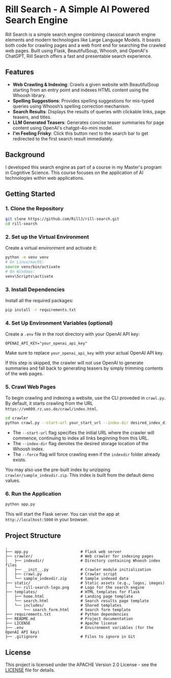 # Rill Search - A Simple AI Powered Search Engine

Rill Search is a simple search engine combining classical search engine elements and modern technologies like Large Language Models. It boasts both code for crawling pages and a web front end for searching the crawled web pages. Built using Flask, BeautifulSoup, Whoosh, and OpenAI's ChatGPT, Rill Search offers a fast and presentable search experience.

## Features

- **Web Crawling & Indexing**: Crawls a given website with BeautifulSoup starting from an entry point and indexes HTML content using the Whoosh library.
- **Spelling Suggestions**: Provides spelling suggestions for mis-typed queries using Whoosh’s spelling correction mechanism.
- **Search Results**: Displays the results of queries with clickable links, page teasers, and titles.
- **LLM Generated Teasers**: Generates concise teaser summaries for page content using OpenAI's chatgpt-4o-mini model.
- **I'm Feeling Frisky**: Click this button next to the search bar to get redirected to the first search result immediately.

## Background
I developed this search engine as part of a course in my Master's program in Cognitive Science. This course focuses on the application of AI technologies within web applications.

## Getting Started

### 1. Clone the Repository

```bash
git clone https://github.com/RillJ/rill-search.git
cd rill-search
```

### 2. Set up the Virtual Environment

Create a virtual environment and activate it:

```bash
python -m venv venv
# On Linux/macOS:
source venv/bin/activate
# On Windows:
venv\Scripts\activate
```

### 3. Install Dependencies

Install all the required packages:

```bash
pip install -r requirements.txt
```

### 4. Set Up Environment Variables (optional)

Create a `.env` file in the root directory with your OpenAI API key:

```
OPENAI_API_KEY="your_openai_api_key"
```

Make sure to replace `your_openai_api_key` with your actual OpenAI API key.

If this step is skipped, the crawler will not use OpenAI to generate summaries and fall back to generating teasers by simply trimming contents of the web pages.

### 5. Crawl Web Pages

To begin crawling and indexing a website, use the CLI proveded in `crawl.py`. By default, it starts crawling from the URL `https://vm009.rz.uos.de/crawl/index.html`.

```bash
cd crawler
python crawl.py --start-url your_start_url --index-dir desired_index_dir [--force]
```
- The `--start-url` flag specifies the initial URL where the crawler will commence, continuing to index all links beginning from this URL.
- The `--index-dir` flag denotes the desired storage location of the Whoosh index.
- The `--force` flag will force crawling even if the `indexdir` folder already exists.

You may also use the pre-built index by unzipping `crawler/sample_indexdir.zip`. This index is built from the default demo values.

### 6. Run the Application

```bash
python app.py
```

This will start the Flask server. You can visit the app at `http://localhost:5000` in your browser.

## Project Structure

```
.
├── app.py                       # Flask web server
├── crawler/                     # Web crawler for indexing pages
│   ├── indexdir/                # Directory containing Whoosh index files
│   ├── __init__.py              # Crawler module initialization
│   ├── crawl.py                 # Crawler script
│   └── sample_indexdir.zip      # Sample indexed data
├── static/                      # Static assets (e.g., logos, images)
│   └── rill-search-logo.png     # Logo for the search engine
├── templates/                   # HTML templates for Flask
│   ├── home.html                # Landing page template
│   └── search.html              # Search results page template
│   └── includes/                # Shared templates
│       └── search_form.html     # Search form template
├── requirements.txt             # Python dependencies
├── README.md                    # Project documentation
├── LICENSE                      # Apache license
├── .env                         # Environment variables (for the OpenAI API key)
├── .gitignore                   # Files to ignore in Git
```

## License

This project is licensed under the APACHE Version 2.0 License - see the [LICENSE](LICENSE) file for details.